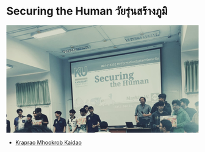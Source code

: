 # Securing the Human วัยรุ่นสร้างภูมิ

![First 3 teams](img/SecTheHum/2024-12-21_first3teams.jpg "First 3 teams")

+ [Kraprao Mhookrob Kaidao](https://qlerdev.github.io/boardgame)

